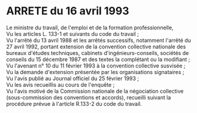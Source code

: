 # ARRETE du 16 avril 1993

Le ministre du travail, de l'emploi et de la formation professionnelle,  
 Vu les articles L. 133-1 et suivants du code du travail ;   
 Vu l'arrêté du 13 avril 1988 et les arrêtés successifs, notamment l'arrêté du 27 avril 1992, portant extension de la convention collective nationale des bureaux d'études techniques, cabinets d'ingénieurs-conseils, sociétés de conseils du 15 décembre 1987 et des textes la complétant ou la modifiant ;  
 Vu l'avenant n° 10 du 11 février 1993 à la convention collective susvisée ;  
 Vu la demande d'extension présentée par les organisations signataires ;  
 Vu l'avis publié au Journal officiel du 25 février 1993 ;  
 Vu les avis recueillis au cours de l'enquête ;  
 Vu l'avis motivé de la Commission nationale de la négociation collective (sous-commission des conventions et accords), recueilli suivant la procédure prévue à l'article R.133-2 du code du travail.